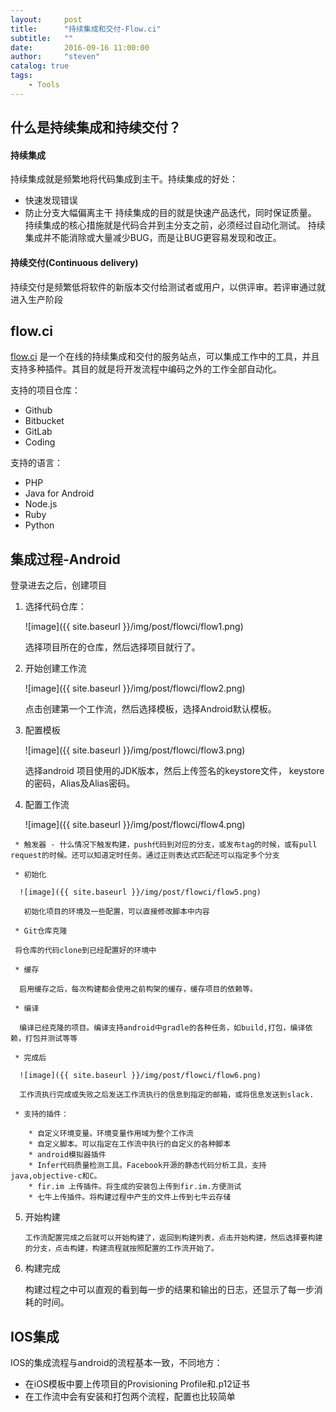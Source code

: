 ```yaml
---
layout:     post
title:      "持续集成和交付-Flow.ci"
subtitle:   ""
date:       2016-09-16 11:00:00
author:     "steven"
catalog: true
tags:
    - Tools
---
```


## 什么是持续集成和持续交付？

####  持续集成

持续集成就是频繁地将代码集成到主干。持续集成的好处：
   * 快速发现错误
   * 防止分支大幅偏离主干
持续集成的目的就是快速产品迭代，同时保证质量。
持续集成的核心措施就是代码合并到主分支之前，必须经过自动化测试。
持续集成并不能消除或大量减少BUG，而是让BUG更容易发现和改正。

#### 持续交付(Continuous delivery)

持续交付是频繁低将软件的新版本交付给测试者或用户，以供评审。若评审通过就进入生产阶段

## flow.ci
[flow.ci](http://flow.ci/) 是一个在线的持续集成和交付的服务站点，可以集成工作中的工具，并且支持多种插件。其目的就是将开发流程中编码之外的工作全部自动化。

支持的项目仓库：
   * Github
   * Bitbucket
   * GitLab
   * Coding

支持的语言：
   * PHP
   * Java for Android
   * Node.js
   * Ruby
   * Python

## 集成过程-Android

   登录进去之后，创建项目

   1. 选择代码仓库：

      ![image]({{ site.baseurl }}/img/post/flowci/flow1.png)
      
      选择项目所在的仓库，然后选择项目就行了。

   2. 开始创建工作流

      ![image]({{ site.baseurl }}/img/post/flowci/flow2.png)

      点击创建第一个工作流，然后选择模板，选择Android默认模板。

   3. 配置模板

      ![image]({{ site.baseurl }}/img/post/flowci/flow3.png)

      选择android 项目使用的JDK版本，然后上传签名的keystore文件， keystore的密码，Alias及Alias密码。

   4. 配置工作流

      ![image]({{ site.baseurl }}/img/post/flowci/flow4.png)

     * 触发器 - 什么情况下触发构建，push代码到对应的分支，或发布tag的时候，或有pull request的时候。还可以知道定时任务。通过正则表达式匹配还可以指定多个分支

     * 初始化

      ![image]({{ site.baseurl }}/img/post/flowci/flow5.png)

       初始化项目的环境及一些配置，可以直接修改脚本中内容

     * Git仓库克隆

     将仓库的代码clone到已经配置好的环境中

     * 缓存

      启用缓存之后，每次构建都会使用之前构架的缓存，缓存项目的依赖等。

     * 编译

      编译已经克隆的项目。编译支持android中gradle的各种任务，如build,打包，编译依赖，打包并测试等等
  
     * 完成后

      ![image]({{ site.baseurl }}/img/post/flowci/flow6.png) 

      工作流执行完成或失败之后发送工作流执行的信息到指定的邮箱，或将信息发送到slack.

     * 支持的插件：

        * 自定义环境变量。环境变量作用域为整个工作流
        * 自定义脚本。可以指定在工作流中执行的自定义的各种脚本
        * android模拟器插件
        * Infer代码质量检测工具。Facebook开源的静态代码分析工具，支持java,objective-c和C。
        * fir.im 上传插件。将生成的安装包上传到fir.im.方便测试
        * 七牛上传插件。将构建过程中产生的文件上传到七牛云存储
        
        
 5. 开始构建

        工作流配置完成之后就可以开始构建了，返回到构建列表，点击开始构建，然后选择要构建的分支，点击构建，构建流程就按照配置的工作流开始了。

 6. 构建完成

       构建过程之中可以直观的看到每一步的结果和输出的日志，还显示了每一步消耗的时间。

## IOS集成

   IOS的集成流程与android的流程基本一致，不同地方：

   * 在iOS模板中要上传项目的Provisioning Profile和.p12证书
   * 在工作流中会有安装和打包两个流程，配置也比较简单   
